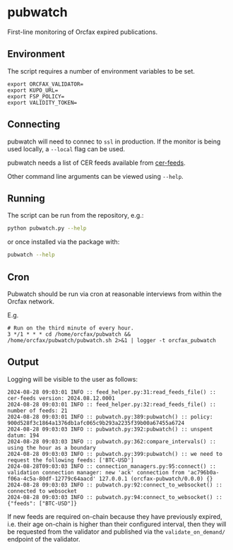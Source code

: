 # pubwatch

First-line monitoring of Orcfax expired publications.

## Environment

The script requires a number of environment variables to be set.

```env
export ORCFAX_VALIDATOR=
export KUPO_URL=
export FSP_POLICY=
export VALIDITY_TOKEN=
```

## Connecting

pubwatch will need to connec to `ssl` in production. If the monitor
is being used locally, a `--local` flag can be used.

pubwatch needs a list of CER feeds available from [cer-feeds][cer-feeds-1].

Other command line arguments can be viewed using `--help`.

## Running

The script can be run from the repository, e.g.:

```sh
python pubwatch.py --help
```

or once installed via the package with:

```sh
pubwatch --help
```

## Cron

Pubwatch should be run via cron at reasonable interviews from within the Orcfax
network.

E.g.

<!-- markdownlint-disable -->

```cron
# Run on the third minute of every hour.
3 */1 * * * cd /home/orcfax/pubwatch && /home/orcfax/pubwatch/pubwatch.sh 2>&1 | logger -t orcfax_pubwatch
```

<!-- markdownlint-enable -->

## Output

Logging will be visible to the user as follows:

<!-- markdownlint-disable -->

```log
2024-08-28 09:03:01 INFO :: feed_helper.py:31:read_feeds_file() :: cer-feeds version: 2024.08.12.0001
2024-08-28 09:03:01 INFO :: feed_helper.py:32:read_feeds_file() :: number of feeds: 21
2024-08-28 09:03:01 INFO :: pubwatch.py:389:pubwatch() :: policy: 900d528f3c1864a1376db1afc065c9b293a2235f39b00a67455a6724
2024-08-28 09:03:03 INFO :: pubwatch.py:392:pubwatch() :: unspent datum: 194
2024-08-28 09:03:03 INFO :: pubwatch.py:362:compare_intervals() :: using the hour as a boundary
2024-08-28 09:03:03 INFO :: pubwatch.py:399:pubwatch() :: we need to request the following feeds: ['BTC-USD']
2024-08-28T09:03:03 INFO :: connection_managers.py:95:connect() :: validation connection manager: new 'ack' connection from 'ac796b0a-f06a-4c5a-80df-12779c64aacd' 127.0.0.1 (orcfax-pubwatch/0.0.0) {}
2024-08-28 09:03:03 INFO :: pubwatch.py:92:connect_to_websocket() :: connected to websocket
2024-08-28 09:03:03 INFO :: pubwatch.py:94:connect_to_websocket() :: {"feeds": ["BTC-USD"]}
```

<!-- markdownlint-enable -->

If new feeds are required on-chain because they have previously expired, i.e.
their age on-chain is higher than their configured interval, then they will be
requested from the validator and published via the `validate_on_demand/`
endpoint of the validator.

[cer-feeds-1]: https://github.com/orcfax/cer-feeds
